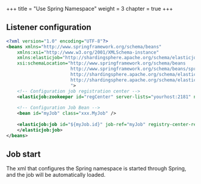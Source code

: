 +++
title = "Use Spring Namespace"
weight = 3
chapter = true
+++

## Listener configuration

```xml
<?xml version="1.0" encoding="UTF-8"?>
<beans xmlns="http://www.springframework.org/schema/beans"
    xmlns:xsi="http://www.w3.org/2001/XMLSchema-instance"
    xmlns:elasticjob="http://shardingsphere.apache.org/schema/elasticjob"
    xsi:schemaLocation="http://www.springframework.org/schema/beans 
                        http://www.springframework.org/schema/beans/spring-beans.xsd 
                        http://shardingsphere.apache.org/schema/elasticjob
                        http://shardingsphere.apache.org/schema/elasticjob/elasticjob.xsd
                        ">
    <!-- Configuration job registration center -->
    <elasticjob:zookeeper id="regCenter" server-lists="yourhost:2181" namespace="my-job" base-sleep-time-milliseconds="1000" max-sleep-time-milliseconds="3000" max-retries="3" />
    
    <!-- Configuration Job Bean -->
    <bean id="myJob" class="xxx.MyJob" />
    
    <elasticjob:job id="${myJob.id}" job-ref="myJob" registry-center-ref="regCenter" sharding-total-count="3" cron="0/1 * * * * ?" job-listener-types="simpleJobListener,distributeOnceJobListener">
    </elasticjob:job>
</beans>
```

## Job start

The xml that configures the Spring namespace is started through Spring, and the job will be automatically loaded.

